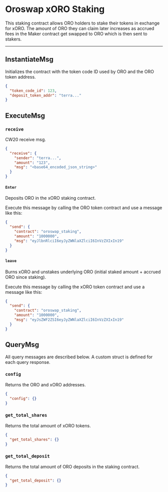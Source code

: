 # Oroswap xORO Staking

This staking contract allows ORO holders to stake their tokens in exchange for xORO. The amount of ORO they can claim later increases as accrued fees in the Maker contract get swapped to ORO which is then sent to stakers.

---

## InstantiateMsg

Initializes the contract with the token code ID used by ORO and the ORO token address.

```json
{
  "token_code_id": 123,
  "deposit_token_addr": "terra..."
}
```

## ExecuteMsg

### `receive`

CW20 receive msg.

```json
{
  "receive": {
    "sender": "terra...",
    "amount": "123",
    "msg": "<base64_encoded_json_string>"
  }
}
```

#### `Enter`

Deposits ORO in the xORO staking contract.

Execute this message by calling the ORO token contract and use a message like this:
```json
{
  "send": {
    "contract": "oroswap_staking",
    "amount": "1000000",
    "msg": "eyJlbnRlciI6eyJyZWNlaXZlciI6InVzZXIxIn19"
  }
}
```

#### `leave`

Burns xORO and unstakes underlying ORO (initial staked amount + accrued ORO since staking).

Execute this message by calling the xORO token contract and use a message like this:
```json
{
  "send": {
    "contract": "oroswap_staking",
    "amount": "1000000",
    "msg": "eyJsZWF2ZSI6eyJyZWNlaXZlciI6InVzZXIxIn19"
  }
}
```

## QueryMsg

All query messages are described below. A custom struct is defined for each query response.

### `config`

Returns the ORO and xORO addresses.

```json
{
  "config": {}
}
```

### `get_total_shares`

Returns the total amount of xORO tokens.

```json
{
  "get_total_shares": {}
}
```

### `get_total_deposit`

Returns the total amount of ORO deposits in the staking contract.

```json
{
  "get_total_deposit": {}
}
```
